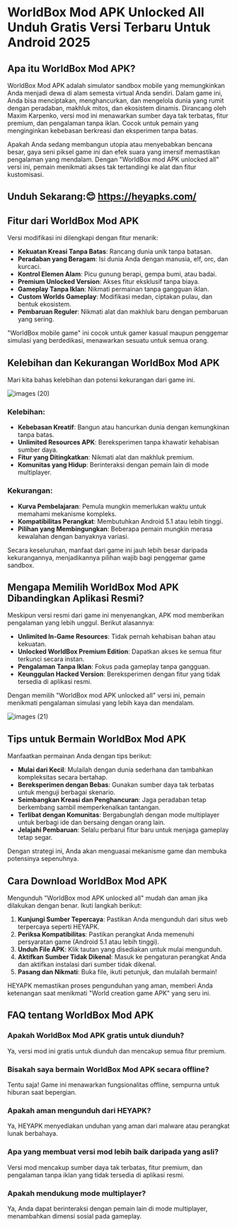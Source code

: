 # WorldBox Mod APK Unlocked All Unduh Gratis Versi Terbaru Untuk Android 2025

## Apa itu WorldBox Mod APK?
WorldBox Mod APK adalah simulator sandbox mobile yang memungkinkan Anda menjadi dewa di alam semesta virtual Anda sendiri. Dalam game ini, Anda bisa menciptakan, menghancurkan, dan mengelola dunia yang rumit dengan peradaban, makhluk mitos, dan ekosistem dinamis. Dirancang oleh Maxim Karpenko, versi mod ini menawarkan sumber daya tak terbatas, fitur premium, dan pengalaman tanpa iklan. Cocok untuk pemain yang menginginkan kebebasan berkreasi dan eksperimen tanpa batas.

Apakah Anda sedang membangun utopia atau menyebabkan bencana besar, gaya seni piksel game ini dan efek suara yang imersif memastikan pengalaman yang mendalam. Dengan "WorldBox mod APK unlocked all" versi ini, pemain menikmati akses tak tertandingi ke alat dan fitur kustomisasi.

## Unduh Sekarang:😊 https://heyapks.com/

## Fitur dari WorldBox Mod APK
Versi modifikasi ini dilengkapi dengan fitur menarik:

- **Kekuatan Kreasi Tanpa Batas**: Rancang dunia unik tanpa batasan.
- **Peradaban yang Beragam**: Isi dunia Anda dengan manusia, elf, orc, dan kurcaci.
- **Kontrol Elemen Alam**: Picu gunung berapi, gempa bumi, atau badai.
- **Premium Unlocked Version**: Akses fitur eksklusif tanpa biaya.
- **Gameplay Tanpa Iklan**: Nikmati permainan tanpa gangguan iklan.
- **Custom Worlds Gameplay**: Modifikasi medan, ciptakan pulau, dan bentuk ekosistem.
- **Pembaruan Reguler**: Nikmati alat dan makhluk baru dengan pembaruan yang sering.

"WorldBox mobile game" ini cocok untuk gamer kasual maupun penggemar simulasi yang berdedikasi, menawarkan sesuatu untuk semua orang.

## Kelebihan dan Kekurangan WorldBox Mod APK
Mari kita bahas kelebihan dan potensi kekurangan dari game ini.

![images (20)](https://github.com/user-attachments/assets/b9c1885d-28c6-4aa5-8d6f-2b753d4edfc2)


### Kelebihan:
- **Kebebasan Kreatif**: Bangun atau hancurkan dunia dengan kemungkinan tanpa batas.
- **Unlimited Resources APK**: Bereksperimen tanpa khawatir kehabisan sumber daya.
- **Fitur yang Ditingkatkan**: Nikmati alat dan makhluk premium.
- **Komunitas yang Hidup**: Berinteraksi dengan pemain lain di mode multiplayer.

### Kekurangan:
- **Kurva Pembelajaran**: Pemula mungkin memerlukan waktu untuk memahami mekanisme kompleks.
- **Kompatibilitas Perangkat**: Membutuhkan Android 5.1 atau lebih tinggi.
- **Pilihan yang Membingungkan**: Beberapa pemain mungkin merasa kewalahan dengan banyaknya variasi.

Secara keseluruhan, manfaat dari game ini jauh lebih besar daripada kekurangannya, menjadikannya pilihan wajib bagi penggemar game sandbox.

## Mengapa Memilih WorldBox Mod APK Dibandingkan Aplikasi Resmi?
Meskipun versi resmi dari game ini menyenangkan, APK mod memberikan pengalaman yang lebih unggul. Berikut alasannya:

- **Unlimited In-Game Resources**: Tidak pernah kehabisan bahan atau kekuatan.
- **Unlocked WorldBox Premium Edition**: Dapatkan akses ke semua fitur terkunci secara instan.
- **Pengalaman Tanpa Iklan**: Fokus pada gameplay tanpa gangguan.
- **Keunggulan Hacked Version**: Bereksperimen dengan fitur yang tidak tersedia di aplikasi resmi.

Dengan memilih "WorldBox mod APK unlocked all" versi ini, pemain menikmati pengalaman simulasi yang lebih kaya dan mendalam.

![images (21)](https://github.com/user-attachments/assets/de5ac616-09a3-49f6-8fd6-4e945a236648)


## Tips untuk Bermain WorldBox Mod APK
Manfaatkan permainan Anda dengan tips berikut:

- **Mulai dari Kecil**: Mulailah dengan dunia sederhana dan tambahkan kompleksitas secara bertahap.
- **Bereksperimen dengan Bebas**: Gunakan sumber daya tak terbatas untuk menguji berbagai skenario.
- **Seimbangkan Kreasi dan Penghancuran**: Jaga peradaban tetap berkembang sambil memperkenalkan tantangan.
- **Terlibat dengan Komunitas**: Bergabunglah dengan mode multiplayer untuk berbagi ide dan bersaing dengan orang lain.
- **Jelajahi Pembaruan**: Selalu perbarui fitur baru untuk menjaga gameplay tetap segar.

Dengan strategi ini, Anda akan menguasai mekanisme game dan membuka potensinya sepenuhnya.

## Cara Download WorldBox Mod APK
Mengunduh "WorldBox mod APK unlocked all" mudah dan aman jika dilakukan dengan benar. Ikuti langkah berikut:

1. **Kunjungi Sumber Tepercaya**: Pastikan Anda mengunduh dari situs web terpercaya seperti HEYAPK.
2. **Periksa Kompatibilitas**: Pastikan perangkat Anda memenuhi persyaratan game (Android 5.1 atau lebih tinggi).
3. **Unduh File APK**: Klik tautan yang disediakan untuk mulai mengunduh.
4. **Aktifkan Sumber Tidak Dikenal**: Masuk ke pengaturan perangkat Anda dan aktifkan instalasi dari sumber tidak dikenal.
5. **Pasang dan Nikmati**: Buka file, ikuti petunjuk, dan mulailah bermain!

HEYAPK memastikan proses pengunduhan yang aman, memberi Anda ketenangan saat menikmati "World creation game APK" yang seru ini.

## FAQ tentang WorldBox Mod APK

### Apakah WorldBox Mod APK gratis untuk diunduh?
Ya, versi mod ini gratis untuk diunduh dan mencakup semua fitur premium.

### Bisakah saya bermain WorldBox Mod APK secara offline?
Tentu saja! Game ini menawarkan fungsionalitas offline, sempurna untuk hiburan saat bepergian.

### Apakah aman mengunduh dari HEYAPK?
Ya, HEYAPK menyediakan unduhan yang aman dari malware atau perangkat lunak berbahaya.

### Apa yang membuat versi mod lebih baik daripada yang asli?
Versi mod mencakup sumber daya tak terbatas, fitur premium, dan pengalaman tanpa iklan yang tidak tersedia di aplikasi resmi.

### Apakah mendukung mode multiplayer?
Ya, Anda dapat berinteraksi dengan pemain lain di mode multiplayer, menambahkan dimensi sosial pada gameplay.


